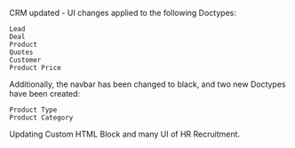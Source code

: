 CRM updated - UI changes applied to the following Doctypes:

    Lead
    Deal
    Product
    Quotes
    Customer
    Product Price

Additionally, the navbar has been changed to black, and two new Doctypes have been created:

    Product Type
    Product Category

Updating Custom HTML Block and many UI of HR Recruitment.  